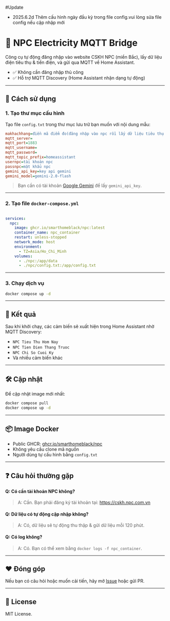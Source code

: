 #Update
- 2025.6.2d Thêm cấu hình ngày đầu kỳ trong file config.vui lòng sửa file config nếu cập nhập mới
# 🔌 NPC Electricity MQTT Bridge

Công cụ tự động đăng nhập vào website CSKH NPC (miền Bắc), lấy dữ liệu điện tiêu thụ & tiền điện, và gửi qua MQTT về Home Assistant.

- ✅ Không cần đăng nhập thủ công
- ✅ Hỗ trợ MQTT Discovery (Home Assistant nhận dạng tự động)

---

## 🚀 Cách sử dụng

### 1. Tạo thư mục cấu hình

Tạo file `config.txt` trong thư mục lưu trữ bạn muốn với nội dung mẫu:

```ini
makhachhang=điền mã điểm đo(đăng nhập vào npc rồi lấy dữ liệu tiêu thụ là thấy mã điểm đo)
mqtt_server=
mqtt_port=1883
mqtt_username=
mqtt_password=
mqtt_topic_prefix=homeassistant
usernpc=tài khoản npc
passnpc=mật khẩu npc
gemini_api_key=key api gemini
gemini_model=gemini-2.0-flash

```

> Bạn cần có tài khoản [Google Gemini](https://makersuite.google.com/app/apikey) để lấy `gemini_api_key`.

---

### 2. Tạo file `docker-compose.yml`

```yaml

services:
  npc:
    image: ghcr.io/smarthomeblack/npc:latest
    container_name: npc_container
    restart: unless-stopped
    network_mode: host
    environment:
      - TZ=Asia/Ho_Chi_Minh
    volumes:
      - ./npc:/app/data
      - ./npc/config.txt:/app/config.txt
```

---

### 3. Chạy dịch vụ

```bash
docker compose up -d
```

---

## 📡 Kết quả

Sau khi khởi chạy, các cảm biến sẽ xuất hiện trong Home Assistant nhờ MQTT Discovery:

- `NPC Tieu Thu Hom Nay`
- `NPC Tien Dien Thang Truoc`
- `NPC Chi So Cuoi Ky`
- Và nhiều cảm biến khác

---

## 🛠 Cập nhật

Để cập nhật image mới nhất:

```bash
docker compose pull
docker compose up -d
```

---

## 📦 Image Docker

- Public GHCR: [ghcr.io/smarthomeblack/npc](https://ghcr.io/smarthomeblack/npc)
- Không yêu cầu clone mã nguồn
- Người dùng tự cấu hình bằng `config.txt`

---

## ❓ Câu hỏi thường gặp

#### Q: Có cần tài khoản NPC không?
> A: Cần. Bạn phải đăng ký tài khoản tại: https://cskh.npc.com.vn

#### Q: Dữ liệu có tự động cập nhập không?
> A: Có, dữ liệu sẽ tự động thu thập & gửi dữ liệu mỗi 120 phút.

#### Q: Có log không?
> A: Có. Bạn có thể xem bằng `docker logs -f npc_container`.

---

## ❤️ Đóng góp

Nếu bạn có câu hỏi hoặc muốn cải tiến, hãy mở [Issue](https://github.com/smarthomeblack/npc/issues) hoặc gửi PR.

---

## 📜 License

MIT License.
